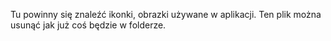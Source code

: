 Tu powinny się znaleźć ikonki, obrazki używane w aplikacji.
Ten plik można usunąć jak już coś będzie w folderze.